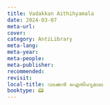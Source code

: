 ```yaml
---
title: Vadakkan Aithihyamala
date: 2024-03-07
meta-url: 
cover: 
category: AntiLibrary
meta-lang: 
meta-year: 
meta-people: 
meta-publisher: 
recommended: 
revisit: 
local-title: വടക്കൻ ഐതിഹ്യമാല
booktype: 📟
---
```

